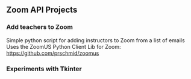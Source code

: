 ## Zoom API Projects

### Add teachers to Zoom
Simple python script for adding instructors to Zoom from a list of emails
Uses the ZoomUS Python Client Lib for Zoom: https://github.com/prschmid/zoomus

### Experiments with Tkinter
